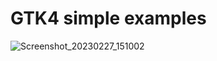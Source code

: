 # GTK4 simple examples
![Screenshot_20230227_151002](https://user-images.githubusercontent.com/13241948/221585826-21f40198-ec2e-4782-b2eb-91375fd7f892.png)
